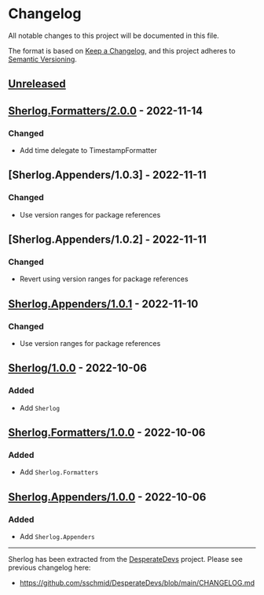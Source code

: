 # Changelog
All notable changes to this project will be documented in this file.

The format is based on [Keep a Changelog](https://keepachangelog.com/en/1.0.0/),
and this project adheres to [Semantic Versioning](https://semver.org/spec/v2.0.0.html).

## [Unreleased]

## [Sherlog.Formatters/2.0.0] - 2022-11-14
### Changed
- Add time delegate to TimestampFormatter

## [Sherlog.Appenders/1.0.3] - 2022-11-11
### Changed
- Use version ranges for package references

## [Sherlog.Appenders/1.0.2] - 2022-11-11
### Changed
- Revert using version ranges for package references

## [Sherlog.Appenders/1.0.1] - 2022-11-10
### Changed
- Use version ranges for package references

## [Sherlog/1.0.0] - 2022-10-06
### Added
- Add `Sherlog`

## [Sherlog.Formatters/1.0.0] - 2022-10-06
### Added
- Add `Sherlog.Formatters`

## [Sherlog.Appenders/1.0.0] - 2022-10-06
### Added
- Add `Sherlog.Appenders`

--------------------------------------------------------------------------------

Sherlog has been extracted from the [DesperateDevs](https://github.com/sschmid/DesperateDevs) project.
Please see previous changelog here:
- https://github.com/sschmid/DesperateDevs/blob/main/CHANGELOG.md

[Unreleased]: https://github.com/sschmid/Sherlog/compare/Sherlog.Formatters/2.0.0...HEAD
[Sherlog.Formatters/2.0.0]: https://github.com/sschmid/Sherlog/compare/Sherlog.Appenders/1.0.1...Sherlog.Formatters/2.0.0
[Sherlog.Appenders/1.0.1]: https://github.com/sschmid/Sherlog/compare/Sherlog/1.0.0...Sherlog.Appenders/1.0.1
[Sherlog/1.0.0]: https://github.com/sschmid/Sherlog/releases/tag/Sherlog/1.0.0
[Sherlog.Formatters/1.0.0]: https://github.com/sschmid/Sherlog/releases/tag/Sherlog.Formatters/1.0.0
[Sherlog.Appenders/1.0.0]: https://github.com/sschmid/Sherlog/releases/tag/Sherlog.Appenders/1.0.0
